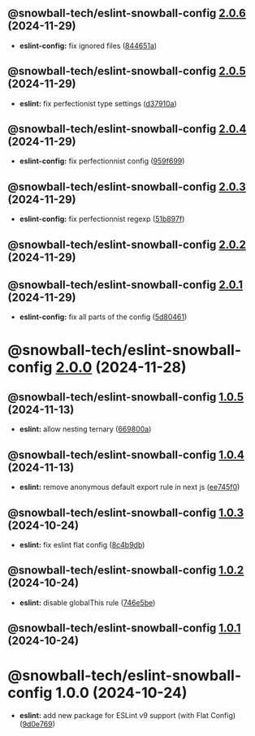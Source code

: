 ## @snowball-tech/eslint-snowball-config [2.0.6](https://github.com/snowball-tech/glacier/compare/@snowball-tech/eslint-snowball-config@2.0.5...@snowball-tech/eslint-snowball-config@2.0.6) (2024-11-29)

- **eslint-config:** fix ignored files ([844651a](https://github.com/snowball-tech/glacier/commit/844651a435ed467881cb43699d4490983e3a15ef))

## @snowball-tech/eslint-snowball-config [2.0.5](https://github.com/snowball-tech/glacier/compare/@snowball-tech/eslint-snowball-config@2.0.4...@snowball-tech/eslint-snowball-config@2.0.5) (2024-11-29)

- **eslint:** fix perfectionist type settings ([d37910a](https://github.com/snowball-tech/glacier/commit/d37910abe081ebe663e1e1349d337639c505cb67))

## @snowball-tech/eslint-snowball-config [2.0.4](https://github.com/snowball-tech/glacier/compare/@snowball-tech/eslint-snowball-config@2.0.3...@snowball-tech/eslint-snowball-config@2.0.4) (2024-11-29)

- **eslint-config:** fix perfectionnist config ([959f699](https://github.com/snowball-tech/glacier/commit/959f699a2ac77b6d1da58283416f891f20bc2cb8))

## @snowball-tech/eslint-snowball-config [2.0.3](https://github.com/snowball-tech/glacier/compare/@snowball-tech/eslint-snowball-config@2.0.2...@snowball-tech/eslint-snowball-config@2.0.3) (2024-11-29)

- **eslint-config:** fix perfectionnist regexp ([51b897f](https://github.com/snowball-tech/glacier/commit/51b897feb6dd896ef2b1c280764a164f37bdbcaa))

## @snowball-tech/eslint-snowball-config [2.0.2](https://github.com/snowball-tech/glacier/compare/@snowball-tech/eslint-snowball-config@2.0.1...@snowball-tech/eslint-snowball-config@2.0.2) (2024-11-29)

## @snowball-tech/eslint-snowball-config [2.0.1](https://github.com/snowball-tech/glacier/compare/@snowball-tech/eslint-snowball-config@2.0.0...@snowball-tech/eslint-snowball-config@2.0.1) (2024-11-29)

- **eslint-config:** fix all parts of the config ([5d80461](https://github.com/snowball-tech/glacier/commit/5d804619aefb85497354d9bba7178b2fa2294470))

# @snowball-tech/eslint-snowball-config [2.0.0](https://github.com/snowball-tech/glacier/compare/@snowball-tech/eslint-snowball-config@1.0.5...@snowball-tech/eslint-snowball-config@2.0.0) (2024-11-28)

## @snowball-tech/eslint-snowball-config [1.0.5](https://github.com/snowball-tech/glacier/compare/@snowball-tech/eslint-snowball-config@1.0.4...@snowball-tech/eslint-snowball-config@1.0.5) (2024-11-13)

- **eslint:** allow nesting ternary ([669800a](https://github.com/snowball-tech/glacier/commit/669800ac45b01d95be03ff5f85ea2b0559da2e6c))

## @snowball-tech/eslint-snowball-config [1.0.4](https://github.com/snowball-tech/glacier/compare/@snowball-tech/eslint-snowball-config@1.0.3...@snowball-tech/eslint-snowball-config@1.0.4) (2024-11-13)

- **eslint:** remove anonymous default export rule in next js ([ee745f0](https://github.com/snowball-tech/glacier/commit/ee745f05f8c589266d274ba55e5164830e3af90f))

## @snowball-tech/eslint-snowball-config [1.0.3](https://github.com/snowball-tech/glacier/compare/@snowball-tech/eslint-snowball-config@1.0.2...@snowball-tech/eslint-snowball-config@1.0.3) (2024-10-24)

- **eslint:** fix eslint flat config ([8c4b9db](https://github.com/snowball-tech/glacier/commit/8c4b9db805ccb292ebaebe406ae302e1f38113cc))

## @snowball-tech/eslint-snowball-config [1.0.2](https://github.com/snowball-tech/glacier/compare/@snowball-tech/eslint-snowball-config@1.0.1...@snowball-tech/eslint-snowball-config@1.0.2) (2024-10-24)

- **eslint:** disable globalThis rule ([746e5be](https://github.com/snowball-tech/glacier/commit/746e5be96e35d9c654e3b7dd3fefd353a1a868f5))

## @snowball-tech/eslint-snowball-config [1.0.1](https://github.com/snowball-tech/glacier/compare/@snowball-tech/eslint-snowball-config@1.0.0...@snowball-tech/eslint-snowball-config@1.0.1) (2024-10-24)

# @snowball-tech/eslint-snowball-config 1.0.0 (2024-10-24)

- **eslint:** add new package for ESLint v9 support (with Flat Config) ([9d0e769](https://github.com/snowball-tech/glacier/commit/9d0e7692bf955368830bb1d6003a4b25856277f2))
